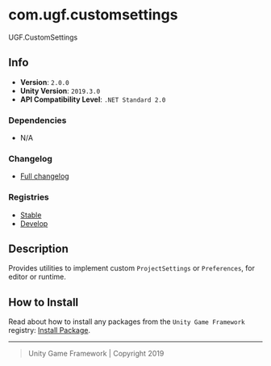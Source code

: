 # com.ugf.customsettings

UGF.CustomSettings

## Info

- **Version**: `2.0.0`
- **Unity Version**: `2019.3.0`
- **API Compatibility Level**: `.NET Standard 2.0`

### Dependencies

- N/A

### Changelog

- [Full changelog][1]

### Registries

- [Stable][2]
- [Develop][3]

## Description

Provides utilities to implement custom `ProjectSettings` or `Preferences`, for editor or runtime.

## How to Install

Read about how to install any packages from the `Unity Game Framework` registry: [Install Package][4].

---
> Unity Game Framework | Copyright 2019

[1]: changelog.md
[2]: https://bintray.com/unity-game-framework/stable/com.ugf.customsettings
[3]: https://bintray.com/unity-game-framework/dev/com.ugf.customsettings
[4]: https://github.com/unity-game-framework/ugf-documentation/wiki/Install-Package

